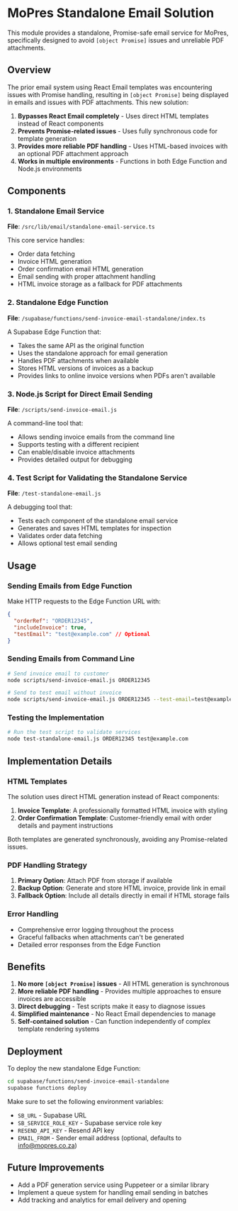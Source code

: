 # MoPres Standalone Email Solution

This module provides a standalone, Promise-safe email service for MoPres, specifically designed to avoid `[object Promise]` issues and unreliable PDF attachments.

## Overview

The prior email system using React Email templates was encountering issues with Promise handling, resulting in `[object Promise]` being displayed in emails and issues with PDF attachments. This new solution:

1. **Bypasses React Email completely** - Uses direct HTML templates instead of React components
2. **Prevents Promise-related issues** - Uses fully synchronous code for template generation
3. **Provides more reliable PDF handling** - Uses HTML-based invoices with an optional PDF attachment approach
4. **Works in multiple environments** - Functions in both Edge Function and Node.js environments

## Components

### 1. Standalone Email Service
**File**: `/src/lib/email/standalone-email-service.ts`

This core service handles:
- Order data fetching
- Invoice HTML generation 
- Order confirmation email HTML generation
- Email sending with proper attachment handling
- HTML invoice storage as a fallback for PDF attachments

### 2. Standalone Edge Function
**File**: `/supabase/functions/send-invoice-email-standalone/index.ts`

A Supabase Edge Function that:
- Takes the same API as the original function
- Uses the standalone approach for email generation
- Handles PDF attachments when available
- Stores HTML versions of invoices as a backup
- Provides links to online invoice versions when PDFs aren't available

### 3. Node.js Script for Direct Email Sending
**File**: `/scripts/send-invoice-email.js`

A command-line tool that:
- Allows sending invoice emails from the command line
- Supports testing with a different recipient
- Can enable/disable invoice attachments
- Provides detailed output for debugging

### 4. Test Script for Validating the Standalone Service
**File**: `/test-standalone-email.js`

A debugging tool that:
- Tests each component of the standalone email service
- Generates and saves HTML templates for inspection
- Validates order data fetching
- Allows optional test email sending

## Usage

### Sending Emails from Edge Function

Make HTTP requests to the Edge Function URL with:

```json
{
  "orderRef": "ORDER12345",
  "includeInvoice": true,
  "testEmail": "test@example.com" // Optional
}
```

### Sending Emails from Command Line

```bash
# Send invoice email to customer
node scripts/send-invoice-email.js ORDER12345

# Send to test email without invoice
node scripts/send-invoice-email.js ORDER12345 --test-email=test@example.com --no-invoice
```

### Testing the Implementation

```bash
# Run the test script to validate services
node test-standalone-email.js ORDER12345 test@example.com
```

## Implementation Details

### HTML Templates

The solution uses direct HTML generation instead of React components:

1. **Invoice Template**: A professionally formatted HTML invoice with styling
2. **Order Confirmation Template**: Customer-friendly email with order details and payment instructions

Both templates are generated synchronously, avoiding any Promise-related issues.

### PDF Handling Strategy

1. **Primary Option**: Attach PDF from storage if available
2. **Backup Option**: Generate and store HTML invoice, provide link in email
3. **Fallback Option**: Include all details directly in email if HTML storage fails

### Error Handling

- Comprehensive error logging throughout the process
- Graceful fallbacks when attachments can't be generated
- Detailed error responses from the Edge Function

## Benefits

1. **No more `[object Promise]` issues** - All HTML generation is synchronous
2. **More reliable PDF handling** - Provides multiple approaches to ensure invoices are accessible
3. **Direct debugging** - Test scripts make it easy to diagnose issues
4. **Simplified maintenance** - No React Email dependencies to manage
5. **Self-contained solution** - Can function independently of complex template rendering systems

## Deployment

To deploy the new standalone Edge Function:

```bash
cd supabase/functions/send-invoice-email-standalone
supabase functions deploy
```

Make sure to set the following environment variables:
- `SB_URL` - Supabase URL
- `SB_SERVICE_ROLE_KEY` - Supabase service role key
- `RESEND_API_KEY` - Resend API key
- `EMAIL_FROM` - Sender email address (optional, defaults to info@mopres.co.za)

## Future Improvements

- Add a PDF generation service using Puppeteer or a similar library
- Implement a queue system for handling email sending in batches
- Add tracking and analytics for email delivery and opening
